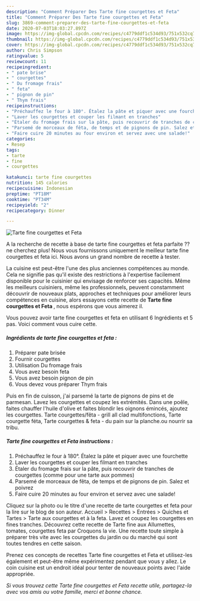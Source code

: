 ```yaml
---
description: "Comment Préparer Des Tarte fine courgettes et Feta"
title: "Comment Préparer Des Tarte fine courgettes et Feta"
slug: 3869-comment-preparer-des-tarte-fine-courgettes-et-feta
date: 2020-07-03T18:03:27.897Z
image: https://img-global.cpcdn.com/recipes/c4779ddf1c534d93/751x532cq70/tarte-fine-courgettes-et-feta-photo-principale-de-la-recette.jpg
thumbnail: https://img-global.cpcdn.com/recipes/c4779ddf1c534d93/751x532cq70/tarte-fine-courgettes-et-feta-photo-principale-de-la-recette.jpg
cover: https://img-global.cpcdn.com/recipes/c4779ddf1c534d93/751x532cq70/tarte-fine-courgettes-et-feta-photo-principale-de-la-recette.jpg
author: Chris Simpson
ratingvalue: 5
reviewcount: 11
recipeingredient:
- " pate brise"
- " courgettes"
- " Du fromage frais"
- " feta"
- " pignon de pin"
- " Thym frais"
recipeinstructions:
- "Préchauffez le four à 180°. Étalez la pâte et piquer avec une fourchette"
- "Laver les courgettes et couper les filmant en tranches"
- "Étaler du fromage frais sur la pâte, puis recouvrir de tranches de courgettes (comme pour une tarte aux pommes)"
- "Parsemé de morceaux de fêta, de temps et de pignons de pin. Salez et poivrez"
- "Faire cuire 20 minutes au four environ et servez avec une salade!"
categories:
- Resep
tags:
- tarte
- fine
- courgettes

katakunci: tarte fine courgettes 
nutrition: 145 calories
recipecuisine: Indonesian
preptime: "PT18M"
cooktime: "PT34M"
recipeyield: "2"
recipecategory: Dinner

---
```



![Tarte fine courgettes et Feta](https://img-global.cpcdn.com/recipes/c4779ddf1c534d93/751x532cq70/tarte-fine-courgettes-et-feta-photo-principale-de-la-recette.jpg)

A la recherche de recette à base de tarte fine courgettes et feta parfaite ?? ne cherchez plus! Nous vous fournissons uniquement le meilleur tarte fine courgettes et feta ici. Nous avons un grand nombre de recette à tester.

La cuisine est peut-être l'une des plus anciennes compétences au monde. Cela ne signifie pas qu'il existe des restrictions à l'expertise facilement disponible pour le cuisinier qui envisage de renforcer ses capacités. Même les meilleurs cuisiniers, même les professionnels, peuvent constamment découvrir de nouveaux plats, approches et techniques pour améliorer leurs compétences en cuisine, alors essayons cette recette de <strong> Tarte fine courgettes et Feta </strong>, nous espérons que vous aimerez il.

<!--inarticleads1-->

Vous pouvez avoir tarte fine courgettes et feta en utilisant 6 Ingrédients et 5 pas. Voici comment vous cuire cette.

##### Ingrédients de tarte fine courgettes et feta :

1. Préparer  pate brisée
1. Fournir  courgettes
1. Utilisation  Du fromage frais
1. Vous avez besoin  feta
1. Vous avez besoin  pignon de pin
1. Vous devez vous préparer  Thym frais


Puis en fin de cuisson, j&#39;ai parsemé la tarte de pignons de pins et de parmesan. Lavez les courgettes et coupez les extrémités. Dans une poêle, faites chauffer l&#39;huile d&#39;olive et faites blondir les oignons émincés, ajoutez les courgettes. Tarte courgettes/fêta - grill all clad multifonctions, Tarte courgette féta, Tarte courgettes &amp; feta - du pain sur la planche.ou nourrir sa tribu. 

<!--inarticleads2-->

##### Tarte fine courgettes et Feta instructions :

1. Préchauffez le four à 180°. Étalez la pâte et piquer avec une fourchette
1. Laver les courgettes et couper les filmant en tranches
1. Étaler du fromage frais sur la pâte, puis recouvrir de tranches de courgettes (comme pour une tarte aux pommes)
1. Parsemé de morceaux de fêta, de temps et de pignons de pin. Salez et poivrez
1. Faire cuire 20 minutes au four environ et servez avec une salade!


Cliquez sur la photo ou le titre d&#39;une recette de tarte courgettes et feta pour la lire sur le blog de son auteur. Accueil &gt; Recettes &gt; Entrées &gt; Quiches et Tartes &gt; Tarte aux courgettes et à la feta. Lavez et coupez les courgettes en fines tranches. Découvrez cette recette de Tarte fine aux Allumettes, tomates, courgettes feta par Croquons la vie. Une recette toute simple à préparer très vite avec les courgettes du jardin ou du marché qui sont toutes tendres en cette saison. 

<!--inarticleads1-->

<p>
Prenez ces concepts de recettes Tarte fine courgettes et Feta et utilisez-les également et peut-être même expérimentez pendant que vous y allez. Le coin cuisine est un endroit idéal pour tenter de nouveaux points avec l'aide appropriée.
</p>

<p>
<i>Si vous trouvez cette Tarte fine courgettes et Feta recette utile, partagez-la avec vos amis ou votre famille, merci et bonne chance.</i>
</p>
